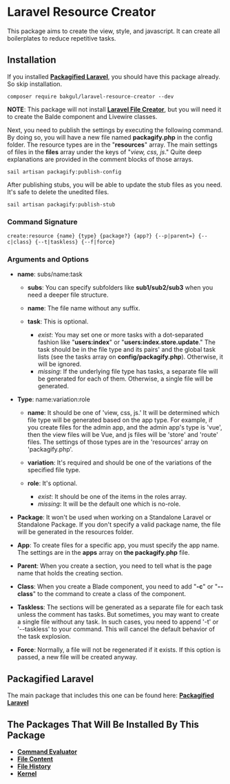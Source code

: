 # Laravel Resource Creator

This package aims to create the view, style, and javascript. It can create all boilerplates to reduce repetitive tasks.

## Installation

If you installed [**Packagified Laravel**](https://github.com/bulentAkgul/packagified-laravel), you should have this package already. So skip installation.
```
composer require bakgul/laravel-resource-creator --dev
```
**NOTE**: This package will not install [**Laravel File Creator**](https://github.com/bulentAkgul/laravel-file-creator), but you will need it to create the Balde component and Livewire classes.

Next, you need to publish the settings by executing the following command. By doing so, you will have a new file named **packagify.php** in the config folder. The resource types are in the "**resources**" array. The main settings of files in the **files** array under the keys of "*view, css, js*." Quite deep explanations are provided in the comment blocks of those arrays.
```
sail artisan packagify:publish-config
```
After publishing stubs, you will be able to update the stub files as you need. It's safe to delete the unedited files.
```
sail artisan packagify:publish-stub
```
### Command Signature
```
create:resource {name} {type} {package?} {app?} {--p|parent=} {--c|class} {--t|taskless} {--f|force}
```

### Arguments and Options

-   **name**: subs/name:task

    -   **subs**: You can specify subfolders like **sub1/sub2/sub3** when you need a deeper file structure.

    -   **name**: The file name without any suffix.
 
    -   **task**: This is optional.
        -   *exist*: You may set one or more tasks with a dot-separated fashion like "**users:index**" or "**users:index.store.update**." The task should be in the file type and its pairs' and the global task lists (see the tasks array on **config/packagify.php**). Otherwise, it will be ignored.
        -   *missing*: If the underlying file type has tasks, a separate file will be generated for each of them. Otherwise, a single file will be generated.

-   **Type**: name:variation:role
    -   **name**: It should be one of 'view, css, js.' It will be determined which file type will be generated based on the app type. For example, if you create files for the admin app, and the admin app's type is 'vue', then the view files will be Vue, and js files will be 'store' and 'route' files. The settings of those types are in the 'resources' array on 'packagify.php'.
   
    -   **variation**: It's required and should be one of the variations of the specified file type.
    
    -   **role**: It's optional.
        -   *exist*: It should be one of the items in the roles array.
        -   *missing*: It will be the default one which is no-role.

-   **Package**: It won't be used when working on a Standalone Laravel or Standalone Package. If you don't specify a valid package name, the file will be generated in the resources folder.

-   **App**: To create files for a specific app, you must specify the app name. The settings are in the **apps** array on **the packagify.php** file.

-   **Parent**: When you create a section, you need to tell what is the page name that holds the creating section.

-   **Class**: When you create a Blade component, you need to add "**-c**" or "**--class**" to the command to create a class of the component.

-   **Taskless**: The sections will be generated as a separate file for each task unless the comment has tasks. But sometimes, you may want to create a single file without any task. In such cases, you need to append '-t' or '--taskless' to your command. This will cancel the default behavior of the task explosion.

-   **Force**: Normally, a file will not be regenerated if it exists. If this option is passed, a new file will be created anyway.

## Packagified Laravel

The main package that includes this one can be found here: [**Packagified Laravel**](https://github.com/bulentAkgul/packagified-laravel)

## The Packages That Will Be Installed By This Package

-   [**Command Evaluator**](https://github.com/bulentAkgul/command-evaluator)
-   [**File Content**](https://github.com/bulentAkgul/file-content)
-   [**File History**](https://github.com/bulentAkgul/file-history)
-   [**Kernel**](https://github.com/bulentAkgul/kernel)